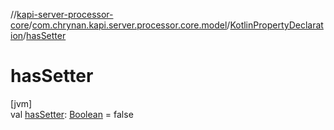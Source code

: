//[kapi-server-processor-core](../../../index.md)/[com.chrynan.kapi.server.processor.core.model](../index.md)/[KotlinPropertyDeclaration](index.md)/[hasSetter](has-setter.md)

# hasSetter

[jvm]\
val [hasSetter](has-setter.md): [Boolean](https://kotlinlang.org/api/latest/jvm/stdlib/kotlin/-boolean/index.html) = false
